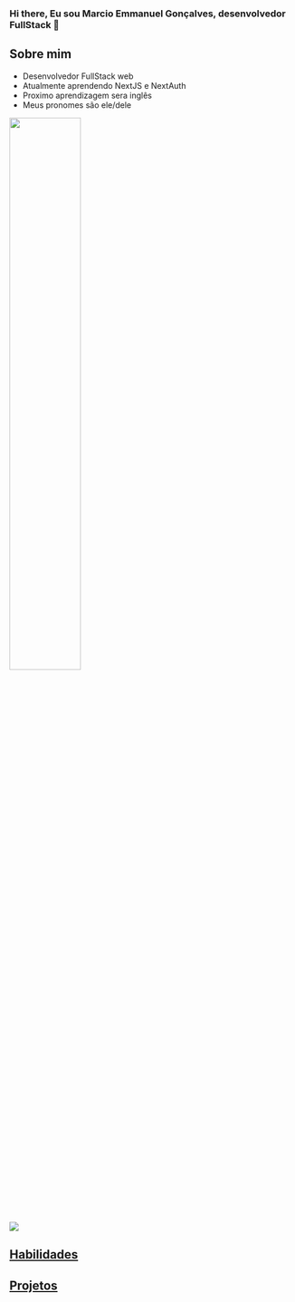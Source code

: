 ### Hi there, Eu sou Marcio Emmanuel Gonçalves, desenvolvedor FullStack 👋

  ## Sobre mim

  * Desenvolvedor FullStack web
  * Atualmente aprendendo NextJS e NextAuth
  * Proximo aprendizagem sera inglês
  * Meus pronomes são ele/dele
  <div  class= flex justify-content:center align-items:center">
    <img width="50%" src="https://encrypted-tbn0.gstatic.com/images?q=tbn:ANd9GcTErmt6yny-68EeCVOK4AUZUtkgyoNAtzmM6g&s"/>
  </div>
  <div>
    <a href="https://github.com/M-Emmanuel-G/"/>
    <img src="https://camo.githubusercontent.com/68d2f8b32ca151ced9df743183a37dcdd6a883977dff9c4222fdfe9cfafc41ee/68747470733a2f2f6769746875622d726561646d652d73746174732e76657263656c2e6170702f6170693f757365726e616d653d616e7572616768617a72612673686f775f69636f6e733d7472756526686964653d636f6e74726962732c7072732663616368655f7365636f6e64733d3836343030267468656d653d6461726b"/
  </div>

  ## Habilidades

  ## Projetos

<!--
**M-Emmanuel-G/M-Emmanuel-G** is a ✨ _special_ ✨ repository because its `README.md` (this file) appears on your GitHub profile.

Here are some ideas to get you started:

- 🔭 I’m currently working on ...
- 🌱 I’m currently learning ...
- 👯 I’m looking to collaborate on ...
- 🤔 I’m looking for help with ...
- 💬 Ask me about ...
- 📫 How to reach me: ...
- 😄 Pronouns: ...
- ⚡ Fun fact: ...
-->
